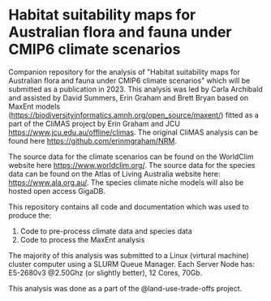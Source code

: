 # Habitat suitability maps for Australian flora and fauna under CMIP6 climate scenarios
Companion repository for the analysis of "Habitat suitability maps for Australian flora and fauna under CMIP6 climate scenarios" which will be submitted as a publication in 2023. This analysis was led by Carla Archibald and assisted by David Summers, Erin Graham and Brett Bryan based on MaxEnt models (https://biodiversityinformatics.amnh.org/open_source/maxent/) fitted as a part of the CliMAS project by Erin Graham and JCU https://www.jcu.edu.au/offline/climas. The original CliMAS analysis can be found here https://github.com/erinmgraham/NRM.

The source data for the climate scenarios can be found on the WorldClim website here https://www.worldclim.org/. The source data for the species data can be found on the Atlas of Living Australia website here: https://www.ala.org.au/. The species climate niche models will also be hosted open access GigaDB.

This repository contains all code and documentation which was used to produce the:
1. Code to pre-process climate data and species data
2. Code to process the MaxEnt analysis

The majority of this analysis was submitted to a Linux (virtural machine) cluster computer using a SLURM Queue Manager. Each Server Node has: E5-2680v3 @2.50Ghz (or slightly better), 12 Cores, 70Gb.

This analysis was done as a part of the @land-use-trade-offs project.
